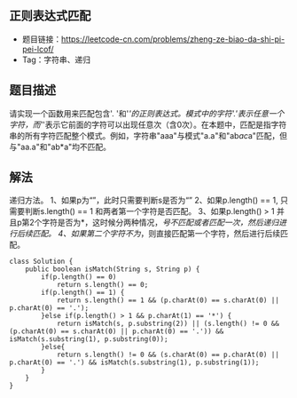 ## 正则表达式匹配

- 题目链接：https://leetcode-cn.com/problems/zheng-ze-biao-da-shi-pi-pei-lcof/
- Tag：字符串、递归

## 题目描述
请实现一个函数用来匹配包含'. '和'*'的正则表达式。模式中的字符'.'表示任意一个字符，而'*'表示它前面的字符可以出现任意次（含0次）。在本题中，匹配是指字符串的所有字符匹配整个模式。例如，字符串"aaa"与模式"a.a"和"ab*ac*a"匹配，但与"aa.a"和"ab*a"均不匹配。

## 解法
递归方法。
1、如果p为“”，此时只需要判断s是否为“”
2、如果p.length() == 1, 只需要判断s.length() == 1 和两者第一个字符是否匹配。
3、如果p.length() > 1 并且p第2个字符是否为*，这时候分两种情况，*号不匹配或者匹配一次，然后递归进行后续匹配。
4、如果第二个字符不为*，则直接匹配第一个字符，然后进行后续匹配。

```
class Solution {
    public boolean isMatch(String s, String p) {
        if(p.length() == 0)
            return s.length() == 0;
        if(p.length() == 1) {
            return s.length() == 1 && (p.charAt(0) == s.charAt(0) || p.charAt(0) == '.');
        }else if(p.length() > 1 && p.charAt(1) == '*') {
            return isMatch(s, p.substring(2)) || (s.length() != 0 && (p.charAt(0) == s.charAt(0) || p.charAt(0) == '.')) && isMatch(s.substring(1), p.substring(0));
        }else{
            return s.length() != 0 && (s.charAt(0) == p.charAt(0) || p.charAt(0) == '.') && isMatch(s.substring(1), p.substring(1));
        }
    }
}
```